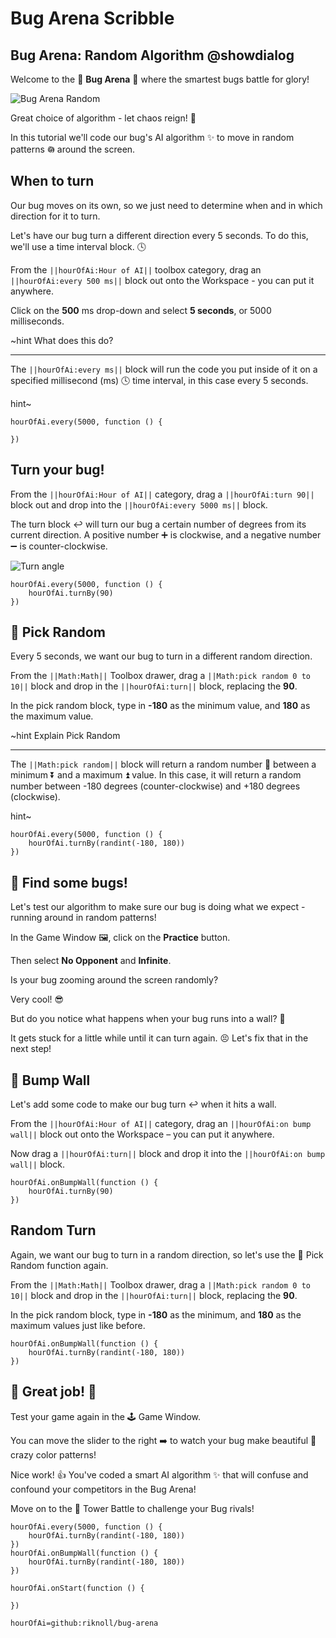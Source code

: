 # Bug Arena Scribble

## Bug Arena: Random Algorithm @showdialog

Welcome to the 👾 **Bug Arena** 👾 where the smartest bugs battle for glory!

![Bug Arena Random](/static/hour-of-ai/bug-arena/random.gif "animation of random pattern")

Great choice of algorithm - let chaos reign! 🤪

In this tutorial we'll code our bug's AI algorithm ✨ to move in random patterns 𖡎 around the screen.

## When to turn 

Our bug moves on its own, so we just need to determine when and in which direction for it to turn.

Let's have our bug turn a different direction every 5 seconds.  To do this, we'll use a time interval block. 🕓

From the ``||hourOfAi:Hour of AI||`` toolbox category, drag an ``||hourOfAi:every 500 ms||`` block out onto the Workspace - you can put it anywhere.

Click on the **500** ms drop-down and select **5 seconds**, or 5000 milliseconds.

~hint What does this do?

---

The ``||hourOfAi:every ms||`` block will run the code you put inside of it on a specified millisecond (ms) 🕓 time interval, in this case every 5 seconds.  

hint~

```blocks
hourOfAi.every(5000, function () {

})
```

## Turn your bug!

From the ``||hourOfAi:Hour of AI||`` category, drag a ``||hourOfAi:turn 90||`` block out and drop into the ``||hourOfAi:every 5000 ms||`` block.

The turn block ↩️ will turn our bug a certain number of degrees from its current direction. A positive number ➕ is clockwise, and a negative number ➖ is counter-clockwise.

![Turn angle](/static/hour-of-ai/bug-arena/turn-angle.png "turn angle")

```blocks
hourOfAi.every(5000, function () {
    hourOfAi.turnBy(90)
})
```

## 🎲 Pick Random

Every 5 seconds, we want our bug to turn in a different random direction.

From the ``||Math:Math||`` Toolbox drawer, drag a ``||Math:pick random 0 to 10||`` block and drop in the ``||hourOfAi:turn||`` block, replacing the **90**.

In the pick random block, type in **-180** as the minimum value, and **180** as the maximum value.

~hint Explain Pick Random

---

The ``||Math:pick random||`` block will return a random number 🎲 between a minimum ⏬ and a maximum ⏫ value. In this case, it will return a random number between -180 degrees (counter-clockwise) and +180 degrees (clockwise).

hint~

```blocks
hourOfAi.every(5000, function () {
    hourOfAi.turnBy(randint(-180, 180))
})
```

## 🔎 Find some bugs!

Let's test our algorithm to make sure our bug is doing what we expect - running around in random patterns!

In the Game Window 🖼️, click on the **Practice** button.

Then select **No Opponent** and **Infinite**.

Is your bug zooming around the screen randomly?

Very cool! 😎

But do you notice what happens when your bug runs into a wall? 🧱

It gets stuck for a little while until it can turn again. 😣  Let's fix that in the next step!


## 🧱 Bump Wall

Let's add some code to make our bug turn ↩️ when it hits a wall.

From the ``||hourOfAi:Hour of AI||`` category, drag an ``||hourOfAi:on bump wall||`` block out onto the Workspace – you can put it anywhere.

Now drag a ``||hourOfAi:turn||`` block and drop it into the ``||hourOfAi:on bump wall||`` block.

```blocks
hourOfAi.onBumpWall(function () {
    hourOfAi.turnBy(90)
})
```

## Random Turn

Again, we want our bug to turn in a random direction, so let's use the 🎲 Pick Random function again.

From the ``||Math:Math||`` Toolbox drawer, drag a ``||Math:pick random 0 to 10||`` block and drop in the ``||hourOfAi:turn||`` block, replacing the **90**.

In the pick random block, type in **-180** as the minimum, and **180** as the maximum values just like before.

```blocks
hourOfAi.onBumpWall(function () {
    hourOfAi.turnBy(randint(-180, 180))
})
```
## 🎉 Great job! 🎉

Test your game again in the 🕹️ Game Window.

You can move the slider to the right ➡️ to watch your bug make beautiful 🌈 crazy color patterns!

Nice work! 👍 You've coded a smart AI algorithm ✨ that will confuse and confound your competitors in the Bug Arena!

Move on to the 🏰 Tower Battle to challenge your Bug rivals!

```blocks
hourOfAi.every(5000, function () {
    hourOfAi.turnBy(randint(-180, 180))
})
hourOfAi.onBumpWall(function () {
    hourOfAi.turnBy(randint(-180, 180))
})
```

```template
hourOfAi.onStart(function () {
	
})
```

```package
hourOfAi=github:riknoll/bug-arena
```